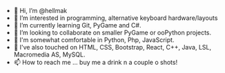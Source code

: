 - 👋 Hi, I’m @hellmak
- 👀 I’m interested in programming, alternative keyboard hardware/layouts
- 🌱 I’m currently learning Git, PyGame and C#. 
- 💞️ I’m looking to collaborate on smaller PyGame or ooPython projects.
- 💞️ I'm somewhat comfortable in Python, Php, JavaScript.
- 💞️ I've also touched on HTML, CSS, Bootstrap, React, C++, Java, LSL, Macromedia AS, MySQL.
- 📫 How to reach me ... buy me a drink n a couple o shots! 

<!---
hellmak/hellmak is a ✨ special ✨ repository because its `README.md` (this file) appears on your GitHub profile.
You can click the Preview link to take a look at your changes.
--->
